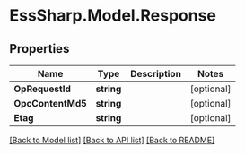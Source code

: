 # EssSharp.Model.Response

## Properties

Name | Type | Description | Notes
------------ | ------------- | ------------- | -------------
**OpRequestId** | **string** |  | [optional] 
**OpcContentMd5** | **string** |  | [optional] 
**Etag** | **string** |  | [optional] 

[[Back to Model list]](../README.md#documentation-for-models) [[Back to API list]](../README.md#documentation-for-api-endpoints) [[Back to README]](../README.md)


